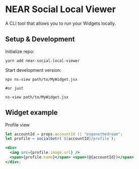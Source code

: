 # NEAR Social Local Viewer

A CLI tool that allows you to run your Widgets locally.

## Setup & Development

Initialize repo:

```
yarn add near-social-local-viewer
```

Start development version:

```
npx ns-view path/to/MyWidget.jsx

#or just

ns-view path/to/MyWidget.jsx
```

## Widget example

Profile view

```jsx
let accountId = props.accountId || "eugenethedream";
let profile = socialGetr(`${accountId}/profile`);

<div>
  <img src={profile.image.url} />
  <span>{profile.name}</span> <span>(@{accountId})</span>
</div>;
```
